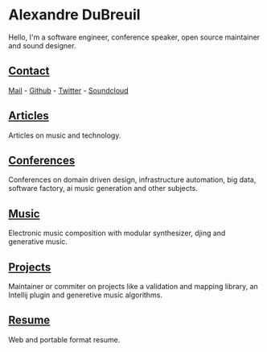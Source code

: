 # Alexandre DuBreuil

Hello, I'm a software engineer, conference speaker, open source maintainer and sound designer.

## [Contact](contact)

<span class="icon icon-mail">[Mail](mailto:contact@alexandredubreuil.com)</span> - <span class="icon icon-github">[Github](https://github.com/dubreuia)</span> - <span class="icon icon-twitter">[Twitter](https://twitter.com/dubreuia)</span> - <span class="icon icon-soundcloud">[Soundcloud](https://soundcloud.com/dubreuia)</span>

## [Articles](articles)

Articles on music and technology.

## [Conferences](conferences)

Conferences on domain driven design, infrastructure automation, big data,
software factory, ai music generation and other subjects.

## [Music](music)

Electronic music composition with modular synthesizer, djing and generative
music.

## [Projects](projects)

Maintainer or commiter on projects like a validation and mapping library,
an Intellij plugin and generetive music algorithms.

## [Resume](resume/pdf)

Web and portable format resume.

